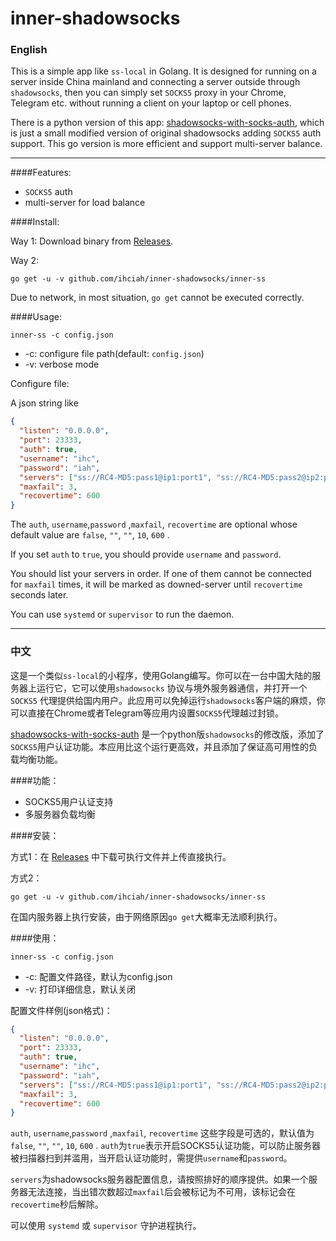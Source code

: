 # inner-shadowsocks #

### English

This is a simple app like `ss-local` in Golang. It is designed for running on a server inside China mainland and connecting a server outside through `shadowsocks`, then you can simply set `SOCKS5` proxy in your Chrome, Telegram etc. without running a client on your laptop or cell phones.

There is a python version of this app: [shadowsocks-with-socks-auth](https://github.com/ihciah/shadowsocks-with-socks-auth), which is just a small modified version of original shadowsocks adding `SOCKS5` auth support. This go version is more efficient and support multi-server balance.

-----

####Features:

- `SOCKS5` auth
- multi-server for load balance

####Install:

Way 1: Download binary from [Releases](https://github.com/ihciah/inner-shadowsocks/releases).

Way 2:

```shell
go get -u -v github.com/ihciah/inner-shadowsocks/inner-ss
```

Due to network, in most situation, `go get` cannot be executed correctly.

####Usage:

```shell
inner-ss -c config.json
```

- -c: configure file path(default: `config.json`)
- -v: verbose mode

Configure file:

A json string like

```json
{
  "listen": "0.0.0.0",
  "port": 23333,
  "auth": true,
  "username": "ihc",
  "password": "iah",
  "servers": ["ss://RC4-MD5:pass1@ip1:port1", "ss://RC4-MD5:pass2@ip2:port2"],
  "maxfail": 3,
  "recovertime": 600
}
```

The `auth`, `username`,`password` ,`maxfail`, `recovertime` are optional whose default value are `false`, `""`, `""`, `10`, `600` .

If you set `auth` to `true`, you should provide `username` and `password`.

You should list your servers in order. If one of them cannot be connected for `maxfail` times, it will be marked as downed-server until `recovertime` seconds later.

You can use `systemd` or `supervisor` to run the daemon.



-----

### 中文

这是一个类似`ss-local`的小程序，使用Golang编写。你可以在一台中国大陆的服务器上运行它，它可以使用`shadowsocks` 协议与境外服务器通信，并打开一个`SOCKS5` 代理提供给国内用户。此应用可以免掉运行`shadowsocks`客户端的麻烦，你可以直接在Chrome或者Telegram等应用内设置`SOCKS5`代理越过封锁。

[shadowsocks-with-socks-auth](https://github.com/ihciah/shadowsocks-with-socks-auth) 是一个python版`shadowsocks`的修改版，添加了`SOCKS5`用户认证功能。本应用比这个运行更高效，并且添加了保证高可用性的负载均衡功能。

####功能：

- SOCKS5用户认证支持
- 多服务器负载均衡

####安装：

方式1：在 [Releases](https://github.com/ihciah/inner-shadowsocks/releases) 中下载可执行文件并上传直接执行。

方式2：

```shell
go get -u -v github.com/ihciah/inner-shadowsocks/inner-ss
```

在国内服务器上执行安装，由于网络原因`go get`大概率无法顺利执行。

####使用：

```shell
inner-ss -c config.json
```

- -c: 配置文件路径，默认为config.json
- -v: 打印详细信息，默认关闭

配置文件样例(json格式)：

```json
{
  "listen": "0.0.0.0",
  "port": 23333,
  "auth": true,
  "username": "ihc",
  "password": "iah",
  "servers": ["ss://RC4-MD5:pass1@ip1:port1", "ss://RC4-MD5:pass2@ip2:port2"],
  "maxfail": 3,
  "recovertime": 600
}
```

`auth`, `username`,`password` ,`maxfail`, `recovertime` 这些字段是可选的，默认值为 `false`, `""`, `""`, `10`, `600` . `auth`为`true`表示开启SOCKS5认证功能，可以防止服务器被扫描器扫到并滥用，当开启认证功能时，需提供`username`和`password`。

`servers`为shadowsocks服务器配置信息，请按照排好的顺序提供。如果一个服务器无法连接，当出错次数超过`maxfail`后会被标记为不可用，该标记会在`recovertime`秒后解除。

可以使用 `systemd` 或 `supervisor` 守护进程执行。